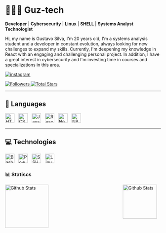 # 👨🏻‍💻 Guz-tech
**Developer** | **Cybersecurity** | **Linux** | **SHELL** | **Systems Analyst Technologist**

Hi, my name is Gustavo Silva, I'm 20 years old, I'm a systems analysis student and a developer in constant evolution, always looking for new challenges to expand my skills. Currently, I'm deepening my knowledge in React with an engaging and challenging personal project. In addition, I have a great interest in cybersecurity and I'm investing time in courses and specializations in this area.

<p align="left">
  <a href="https://www.instagram.com/guz_silv4/">
    <img alt="instagram" title="Instagram Profile" src="https://custom-icon-badges.demolab.com/badge/-Guz Silv4-blue?style=for-the-badge&logo=mention&logoColor=white" />
  </a>
</p>

   </a>
    <a href="https://github.com/Guz-tech?tab=followers">
        <img 
            alt="Followers" 
            title="Follow me on Github" 
            src="https://custom-icon-badges.demolab.com/github/followers/Guz-tech?color=236ad3&labelColor=1155ba&style=for-the-badge&logo=github&label=Followers&logoColor=white"
        />
    </a>
</a> 
    <a href="https://github.com/Guz-tech?tab=repositories&sort=stargazers">
        <img 
            alt="Total Stars" 
            title="Total Stars Github" 
            src="https://custom-icon-badges.demolab.com/github/stars/Guz-tech?color=55960c&style=for-the-badge&labelColor=488207&logo=star&label=Stars"
        />
    </a>
</p>

---
## 🤖 Languages 

<img 
    align="left"
    alt="HTML"
    title="HTML"
    width="30px"
    style="padding-right: 10px;"
src="https://cdn.jsdelivr.net/gh/devicons/devicon@latest/icons/html5/html5-original.svg" 
/>

<img 
    align="left"
    alt="CSS"
    title="CSS"
    width="30px"
    style="padding-right: 10px;"
src="https://cdn.jsdelivr.net/gh/devicons/devicon@latest/icons/css3/css3-original.svg" 
/>
    
<img 
    align="left"
    alt="Javascript"
    title="Javascript"
    width="30px"
    style="padding-right: 10px;"
src="https://cdn.jsdelivr.net/gh/devicons/devicon@latest/icons/javascript/javascript-original.svg" 
/>

  <img 
    align="left"
    alt="React"
    title="React"
    width="30px"
    style="padding-right: 10px;"
  src="https://cdn.jsdelivr.net/gh/devicons/devicon@latest/icons/react/react-original.svg" 
  />

<img 
    align="left"
    alt="NodeJs"
    title="NodeJs"
    width="30px"
    style="padding-right: 10px;"
  src="https://cdn.jsdelivr.net/gh/devicons/devicon@latest/icons/nodejs/nodejs-original-wordmark.svg"
  />

  <img 
    align="left"
    alt="NPM"
    title="NPM"
    width="30px"
    style="padding-right: 10px;"
  src="https://cdn.jsdelivr.net/gh/devicons/devicon@latest/icons/npm/npm-original-wordmark.svg"
  />

  <br/>
  <br/>

  ---

  ## 💻 Technologies

  <img 
    align="left"
    alt="Bash"
    title="Bash"
    width="30px"
    style="padding-right: 10px;"
  src="https://cdn.jsdelivr.net/gh/devicons/devicon@latest/icons/bash/bash-original.svg" 
  />

<img 
    align="left"
    alt="Powershell"
    title="Powershell"
    width="30px"
    style="padding-right: 10px;"
src="https://cdn.jsdelivr.net/gh/devicons/devicon@latest/icons/powershell/powershell-original.svg" 
/>

 <img 
    align="left"
    alt="SSH"
    title="SSH"
    width="30px"
    style="padding-right: 10px;"
 src="https://cdn.jsdelivr.net/gh/devicons/devicon@latest/icons/ssh/ssh-original-wordmark.svg" 
 />

<img 
    align="left"
    alt="Linux"
    title="Linux"
    width="30px"
    style="padding-right: 10px;"
src="https://cdn.jsdelivr.net/gh/devicons/devicon@latest/icons/linux/linux-original.svg" 
/>

  <br/>
  <br/>

### 📊 Statiscs
<div style="display: flex; justify-content: space-between;">
<img 
    align="left"
    alt="Github Stats"
    height="140"
    style="padding-right: 10px;"
src="https://github-readme-stats.vercel.app/api?username=Guz-tech&show_icons=true&theme=tokyonight&include_all_commits=true"
/>
<img 
    align="left"
    alt="Github Stats"
    height="110"
    style="padding-right: 10px;"
src="https://github-readme-stats.vercel.app/api/top-langs/?username=Guz-tech&layout=compact&theme=tokyonight&custom_title=Technologies&langs_count=6"
/>
